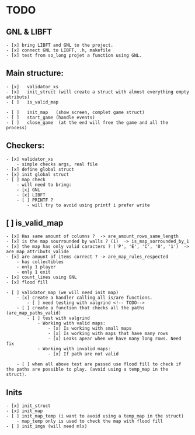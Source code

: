 # TODO

## GNL & LIBFT
	- [x] bring LIBFT and GNL to the project. 
	- [x] connect GNL to LIBFT, .h, makefile
	- [x] test from so_long projet a function using GNL.

## Main structure:
	- [x]	validator_xs
	- [x]	init_struct	(will create a struct with almost everything empty atributs)
	- [ ]	is_valid_map

	- [ ]	init_map   (show screen, complet game struct)
	- [ ]	start_game (handle events)
	- [ ]	close_game	(at the end will free the game and all the process)

## Checkers: 
	- [x] validator_xs
		- simple checks args, real file
	- [x] define global struct
	- [x] init global struct
	- [ ] map check
		- will need to bring:
		- [x] GNL 
		- [x] LIBFT 
		- [ ] PRINTF ?
			- will try to avoid using printf i prefer write

## [ ] is_valid_map
	- [x] Has same amount of columns ?  -> are_amount_rows_same_length
	- [x] is the map sourrounded by walls ? (1)  -> is_map_sorrounded_by_1
	- [x] the map has only valid caracters ? ('P', 'E', 'C', '0', '1')  -> are_map_attributs_valide
	- [x] are amount of items correct ? -> are_map_rules_respected
		- has collectibles 
		- only 1 player
		- only 1 exit
	- [x] count_lines using GNL
	- [x] flood fill
<!-- TODO validator_map -->
	- [ ] validator_map (we will need init map)
		- [x] create a handler calling all is/are functions.
			- [ ] need testing with valgrind <!-- TODO-->
		- [ ] create a function that checks all the paths (are_map_paths_valid)
			- [ ] test with valgrind
				- Working with valid maps: 
					- [x] Is working with small maps
					- [x] Is working with maps that have many rows
					- [x] Leaks apear when we have many long rows. Need fix
				- Working with invalid maps:
					- [x] If path are not valid

		- [ ] when all above test are passed use flood fill to check if the paths are possible to play. (avoid using a temp_map in the struct).


## Inits 
	- [x] init_struct
	- [x] init_map
	- [ ] init_map_temp (i want to avoid using a temp_map in the struct)
		- map_temp only is used to check the map with flood fill
	- [ ] init_imgs (will need mlx)